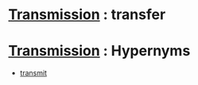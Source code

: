# [Transmission][1] : transfer

# [Transmission][1] : Hypernyms

  - [transmit](transmit.md)

[1]: README.md